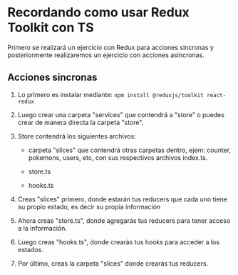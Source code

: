# Recordando como usar Redux Toolkit con TS

Primero se realizará un ejercicio con Redux para acciones sincronas y posteriormente realizaremos un ejercicio con acciones asincronas.

## Acciones sincronas

1.  Lo primero es instalar mediante: `npm install @reduxjs/toolkit react-redux`
2.  Luego crear una carpeta "services" que contendrá a "store"
    o puedes crear de manera directa la carpeta "store".

3.  Store contendrá los siguientes archivos:

    - carpeta "slices" que contendrá otras carpetas dentro, ejem: counter, pokemons, users, etc, con
      sus respectivos archivos index.ts.

    - store.ts

    - hooks.ts

4.  Creas "slices" primero, donde estarán tus reducers que cada uno tiene su propio
    estado, es decir su propia información
5.  Ahora creas "store.ts", donde agregarás tus reducers para tener acceso a la información.
6.  Luego creas "hooks.ts", donde crearás tus hooks para acceder a los estados.
7.  Por último, creas la carpeta "slices" donde crearás tus reducers.
